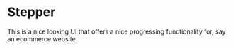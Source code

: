 # Stepper
This is a nice looking UI that offers a nice progressing functionality for, say an ecommerce website

